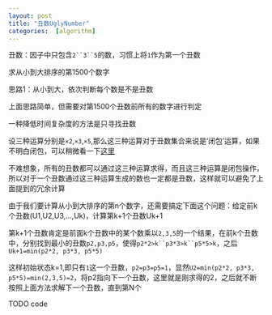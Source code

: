 ```yaml
---
layout: post
title: "丑数UglyNumber"
categories:  [algorithm]
---
```


丑数：因子中只包含`2``3``5`的数，习惯上将`1`作为第一个丑数

求从小到大排序的第1500个数字

思路1：从小到大，依次判断每个数是不是丑数

上面思路简单，但需要对第1500个丑数前所有的数字进行判定

一种降低时间复杂度的方法是只寻找丑数

设三种运算分别是`×2`,`×3`,`×5`,那么这三种运算对于丑数集合来说是‘闭包’运算，如果不明白闭包，可以稍微看一下[这里](http://blog.codinglabs.org/articles/closure-perspective-of-abstract-mathematic-and-functional-language.html)

不难想象，所有的丑数都可以通过这三种运算求得，而且这三种运算是闭包操作，所以对于一个丑数通过这三种运算生成的数也一定都是丑数，这样就可以避免了上面提到的冗余计算

由于我们要计算从小到大排序的第n个数字，还需要搞定下面这个问题：给定前k个丑数(U1,U2,U3,...,Uk)，计算第k+1个丑数Uk+1

第k+1个丑数肯定是前面k个丑数中的某个数乘以`2,3,5`的一个结果，在前k个丑数中，分别找到最小的丑数`p2,p3,p5`，使得`p2*2>k``p3*3>k``p5*5>k`，之后`Uk+1=min(p2*2, p3*3, p5*5)`

这样初始状态k=1,即只有`1`这一个丑数，`p2=p3=p5=1`，显然`U2=min(p2*2, p3*3, p5*5)=min(2,3,5)=2`，将p2指向下一个丑数，这里就是刚求得的2，之后就不断按照上面方法求解下一个丑数，直到第N个

TODO code
